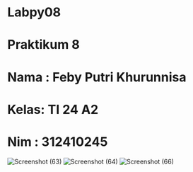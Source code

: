 # Labpy08
# Praktikum 8
# Nama : Feby Putri Khurunnisa
# Kelas: TI 24 A2
# Nim  : 312410245 

![Screenshot (63)](https://github.com/user-attachments/assets/5b7c1b12-859a-47be-bac4-2c8ca7edf288)
![Screenshot (64)](https://github.com/user-attachments/assets/3604e9dd-824d-4fcd-a5a0-259a751d4075)
![Screenshot (66)](https://github.com/user-attachments/assets/5bcb1f0e-916d-4ad0-8d52-d91c81241809)
